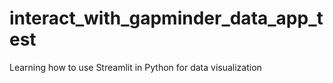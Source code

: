 # interact_with_gapminder_data_app_test
Learning how to use Streamlit in Python for data visualization
